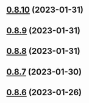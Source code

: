 ## [0.8.10](https://github.com/bcgov/nr-spar-backend/compare/v0.8.9...v0.8.10) (2023-01-31)



## [0.8.9](https://github.com/bcgov/nr-spar-backend/compare/v0.8.8...v0.8.9) (2023-01-31)



## [0.8.8](https://github.com/bcgov/nr-spar-backend/compare/v0.8.7...v0.8.8) (2023-01-31)



## [0.8.7](https://github.com/bcgov/nr-spar-backend/compare/v0.8.6...v0.8.7) (2023-01-30)



## [0.8.6](https://github.com/bcgov/nr-spar-backend/compare/v0.8.5...v0.8.6) (2023-01-26)



